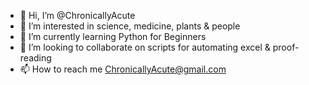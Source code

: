 - 👋 Hi, I’m @ChronicallyAcute
- 👀 I’m interested in science, medicine, plants & people
- 🌱 I’m currently learning Python for Beginners
- 💞️ I’m looking to collaborate on scripts for automating excel & proof-reading
- 📫 How to reach me ChronicallyAcute@gmail.com

<!---
ChronicallyAcute/ChronicallyAcute is a ✨ special ✨ repository because its `README.md` (this file) appears on your GitHub profile.
You can click the Preview link to take a look at your changes.
--->
